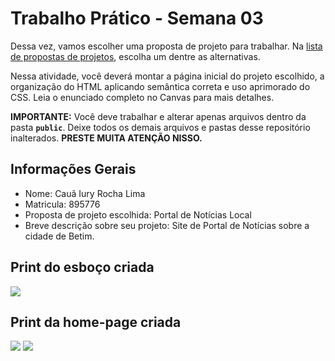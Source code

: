 # Trabalho Prático - Semana 03

Dessa vez, vamos escolher uma proposta de projeto para trabalhar. Na [lista de propostas de projetos](propostas-projetos.md), escolha um dentre as alternativas.

Nessa atividade, você deverá montar a página inicial do projeto escolhido, a organização do HTML aplicando semântica correta e uso aprimorado do CSS. Leia o enunciado completo no Canvas para mais detalhes.

**IMPORTANTE:** Você deve trabalhar e alterar apenas arquivos dentro da pasta **`public`**. Deixe todos os demais arquivos e pastas desse repositório inalterados. **PRESTE MUITA ATENÇÃO NISSO.**

## Informações Gerais

- Nome: Cauã Iury Rocha Lima
- Matricula: 895776
- Proposta de projeto escolhida: Portal de Notícias Local
- Breve descrição sobre seu projeto: Site de Portal de Notícias sobre a cidade de Betim.


## Print do esboço criada

<img src="Esboco-inicial.png">


## Print da home-page criada

<img src="Print-1.png">
<img src="Print-2.png">
